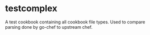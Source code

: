# testcomplex

A test cookbook containing all cookbook file types. Used to compare parsing done by go-chef to upstream chef.
